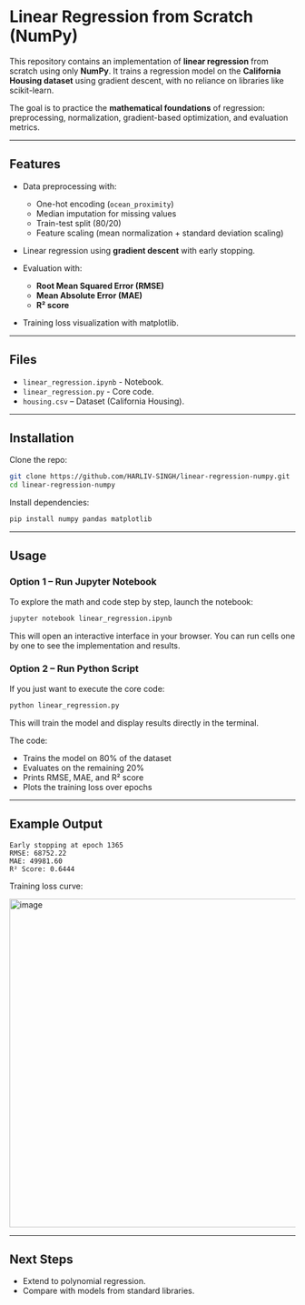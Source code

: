 # Linear Regression from Scratch (NumPy)

This repository contains an implementation of **linear regression** from scratch using only **NumPy**. It trains a regression model on the **California Housing dataset** using gradient descent, with no reliance on libraries like scikit-learn.

The goal is to practice the **mathematical foundations** of regression: preprocessing, normalization, gradient-based optimization, and evaluation metrics.

---

## Features

* Data preprocessing with:

  * One-hot encoding (`ocean_proximity`)
  * Median imputation for missing values
  * Train-test split (80/20)
  * Feature scaling (mean normalization + standard deviation scaling)
* Linear regression using **gradient descent** with early stopping.
* Evaluation with:

  * **Root Mean Squared Error (RMSE)**
  * **Mean Absolute Error (MAE)**
  * **R² score**
* Training loss visualization with matplotlib.

---

## Files

* `linear_regression.ipynb` - Notebook.
* `linear_regression.py` - Core code.
* `housing.csv` – Dataset (California Housing).

---

## Installation

Clone the repo:

```bash
git clone https://github.com/HARLIV-SINGH/linear-regression-numpy.git
cd linear-regression-numpy
```

Install dependencies:

```bash
pip install numpy pandas matplotlib
```

---

## Usage

### Option 1 – Run Jupyter Notebook

To explore the math and code step by step, launch the notebook:

```bash
jupyter notebook linear_regression.ipynb
```

This will open an interactive interface in your browser. You can run cells one by one to see the implementation and results.

### Option 2 – Run Python Script

If you just want to execute the core code:

```bash
python linear_regression.py
```

This will train the model and display results directly in the terminal.

The code:
* Trains the model on 80% of the dataset
* Evaluates on the remaining 20%
* Prints RMSE, MAE, and R² score
* Plots the training loss over epochs

---

## Example Output

```
Early stopping at epoch 1365
RMSE: 68752.22
MAE: 49981.60
R² Score: 0.6444
```

Training loss curve:

<img width="843" height="578" alt="image" src="https://github.com/user-attachments/assets/8a95d2e7-f44f-4f20-8dc3-bd69565b9895" />

---

## Next Steps

* Extend to polynomial regression.
* Compare with models from standard libraries.
